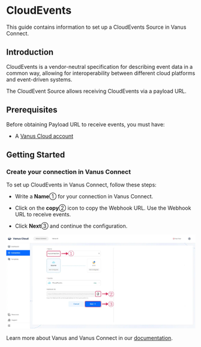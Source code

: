 # CloudEvents

This guide contains information to set up a CloudEvents Source in Vanus Connect.

## Introduction

CloudEvents is a vendor-neutral specification for describing event data in a common way, allowing for interoperability between different cloud platforms and event-driven systems.

The CloudEvent Source allows receiving CloudEvents via a payload URL.

## Prerequisites

Before obtaining Payload URL to receive events, you must have:

- A [Vanus Cloud account](https://cloud.vanus.ai)

## Getting Started

### Create your connection in Vanus Connect

To set up CloudEvents in Vanus Connect, follow these steps:

- Write a **Name**① for your connection in Vanus Connect. 

- Click on the **copy**② icon to copy the Webhook URL. Use the Webhook URL to receive events. 

- Click **Next**③ and continue the configuration.

![](images/cloudevents_1.webp)

Learn more about Vanus and Vanus Connect in our [documentation](https://docs.vanus.ai).
